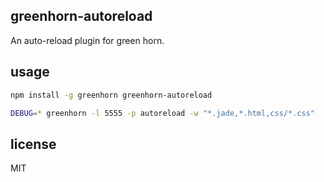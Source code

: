 greenhorn-autoreload
--------------------

An auto-reload plugin for green horn.

usage
-----

```sh
npm install -g greenhorn greenhorn-autoreload

DEBUG=* greenhorn -l 5555 -p autoreload -w "*.jade,*.html,css/*.css"
```

license
-------
MIT
